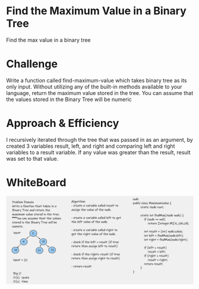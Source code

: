 # Find the Maximum Value in a Binary Tree
Find the max value in a binary tree

# Challenge
Write a function called find-maximum-value which takes binary tree as its only input. Without utilizing any of the built-in
methods available to your language, return the maximum value stored in the tree. You can assume that the values stored in
the Binary Tree will be numeric

# Approach & Efficiency
I recursively iterated through the tree that was passed in as an argument, by created 3 variables result, left, and right
and comparing left and right variables to a result variable. If any value was greater than the result, result was set to
that value.

# WhiteBoard  
![max_tree](assets/Challenge16.png)